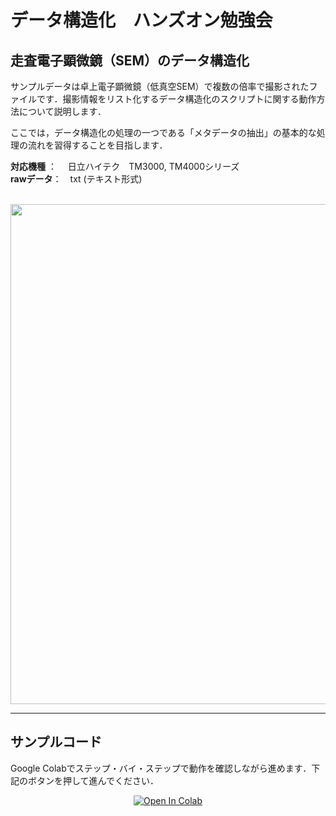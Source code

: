 # データ構造化　ハンズオン勉強会

## 走査電子顕微鏡（SEM）のデータ構造化
サンプルデータは卓上電子顕微鏡（低真空SEM）で複数の倍率で撮影されたファイルです．撮影情報をリスト化するデータ構造化のスクリプトに関する動作方法について説明します．

ここでは，データ構造化の処理の一つである「メタデータの抽出」の基本的な処理の流れを習得することを目指します．

**対応機種** ：　 日立ハイテク　TM3000, TM4000シリーズ   
**rawデータ**：　txt (テキスト形式)    

<br>

<div align="center">                                                                                                                
<img src="https://user-images.githubusercontent.com/38028745/133568158-b10fe1c0-8024-434e-8bd6-23d71cfb6ffb.png" width = "800px">
</div>




<hr>

## サンプルコード
Google Colabでステップ・バイ・ステップで動作を確認しながら進めます．下記のボタンを押して進んでください．

<div align="center">
<a href="https://colab.research.google.com/github/ARIM-Japan/Training_Program_2/blob/main/Hitachi_TM3000_4000_Training.ipynb">
  <img src="https://colab.research.google.com/assets/colab-badge.svg" alt="Open In Colab"/>
</a>
</div>


